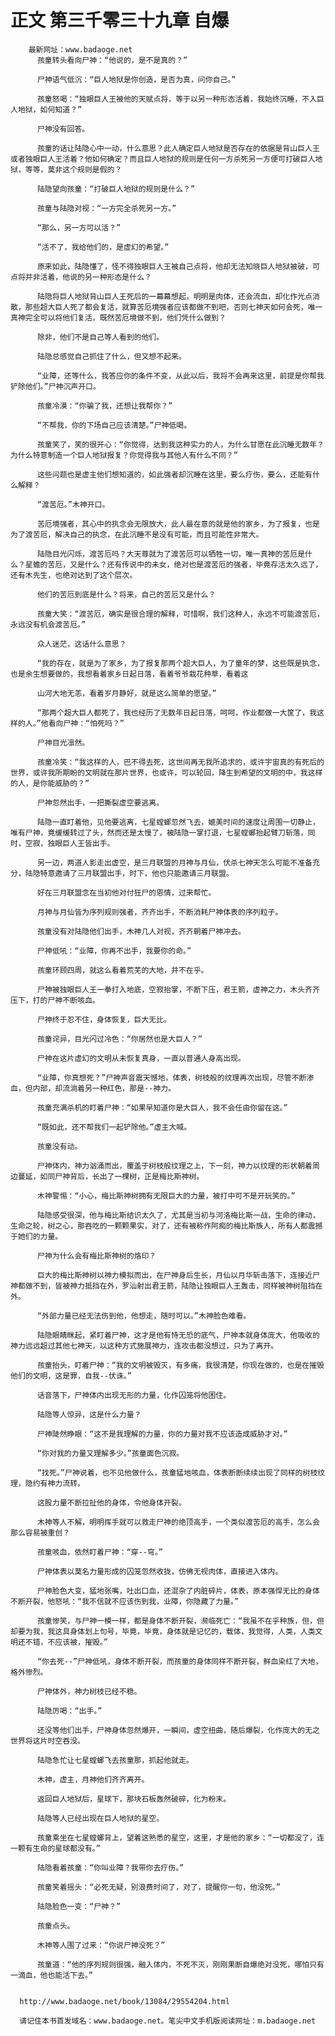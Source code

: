 # 正文 第三千零三十九章 自爆
        最新网址：www.badaoge.net
          孩童转头看向尸神：“他说的，是不是真的？”
      
          尸神语气低沉：“巨人地狱是你创造，是否为真，问你自己。”
      
          孩童怒喝：“独眼巨人王被他的天赋点将，等于以另一种形态活着，我始终沉睡，不入巨人地狱，如何知道？”
      
          尸神没有回答。
      
          孩童的话让陆隐心中一动，什么意思？此人确定巨人地狱是否存在的依据是背山巨人王或者独眼巨人王活着？他如何确定？而且巨人地狱的规则是任何一方杀死另一方便可打破巨人地狱，等等，莫非这个规则是假的？
      
          陆隐望向孩童：“打破巨人地狱的规则是什么？”
      
          孩童与陆隐对视：“一方完全杀死另一方。”
      
          “那么，另一方可以活？”
      
          “活不了，我给他们的，是虚幻的希望。”
      
          原来如此，陆隐懂了，怪不得独眼巨人王被自己点将，他却无法知晓巨人地狱被破，可点将并非活着，他说的另一种形态是什么？
      
          陆隐将巨人地狱背山巨人王死后的一幕幕想起，明明是肉体，还会流血，却化作光点消散，那些超大巨人死了都会复活，就算苦厄境强者应该都做不到吧，否则七神天如何会死，唯一真神完全可以将他们复活，既然苦厄境做不到，他们凭什么做到？
      
          除非，他们不是自己等人看到的他们。
      
          陆隐总感觉自己抓住了什么，但又想不起来。
      
          “业障，还等什么，我答应你的条件不变，从此以后，我将不会再来这里，前提是你帮我铲除他们。”尸神沉声开口。
      
          孩童冷漠：“你骗了我，还想让我帮你？”
      
          “不帮我，你的下场自己应该清楚。”尸神低喝。
      
          孩童笑了，笑的很开心：“你觉得，达到我这种实力的人，为什么甘愿在此沉睡无数年？为什么特意制造一个巨人地狱报复？你觉得我与其他人有什么不同？”
      
          这些问题也是虚主他们想知道的，如此强者却沉睡在这里，要么疗伤，要么，还能有什么解释？
      
          “渡苦厄。”木神开口。
      
          苦厄境强者，其心中的执念会无限放大，此人最在意的就是他的家乡，为了报复，也是为了渡苦厄，解决自己的执念，在此沉睡不是没有可能，而且可能性非常大。
      
          陆隐目光闪烁，渡苦厄吗？大天尊就为了渡苦厄可以牺牲一切，唯一真神的苦厄是什么？星蟾的苦厄，又是什么？还有传说中的未女，绝对也是渡苦厄的强者，毕竟存活太久远了，还有木先生，也绝对达到了这个层次。
      
          他们的苦厄到底是什么？将来，自己的苦厄又是什么？
      
          孩童大笑：“渡苦厄，确实是很合理的解释，可惜啊，我们这种人，永远不可能渡苦厄，永远没有机会渡苦厄。”
      
          众人迷茫，这话什么意思？
      
          “我的存在，就是为了家乡，为了报复那两个超大巨人，为了童年的梦，这些既是执念，也是余生想要做的，我想看着家乡日起日落，看着爷爷栽花种草，看着这
      
          山河大地无恙，看着岁月静好，就是这么简单的愿望。”
      
          “那两个超大巨人都死了，我也经历了无数年日起日落，呵呵，作业都做一大筐了，我这样的人。”他看向尸神：“怕死吗？”
      
          尸神目光凛然。
      
          孩童冷笑：“我这样的人，巴不得去死，这世间再无我所追求的，或许宇宙真的有死后的世界，或许我所期盼的文明就在那片世界，也或许，可以轮回，降生到希望的文明的中，我这样的人，是你能威胁的？”
      
          尸神忽然出手，一把撕裂虚空要逃离。
      
          陆隐一直盯着他，见他要逃离，七星螳螂忽然飞去，媲美时间的速度让周围一切静止，唯有尸神，竟缓缓转过了头，然而还是太慢了，被陆隐一掌打退，七星螳螂抬起臂刀斩落，同时，空寂，独眼巨人王皆出手。
      
          另一边，两道人影走出虚空，是三月联盟的月神与月仙，伏杀七神天怎么可能不准备充分，陆隐特意邀请了三月联盟出手，时下，他也只能邀请三月联盟。
      
          好在三月联盟念在当初他对付狂尸的恩情，过来帮忙。
      
          月神与月仙皆为序列规则强者，齐齐出手，不断消耗尸神体表的序列粒子。
      
          孩童没有对陆隐他们出手，木神几人对视，齐齐朝着尸神冲去。
      
          尸神低吼：“业障，你再不出手，我要你的命。”
      
          孩童环顾四周，就这么看着荒芜的大地，并不在乎。
      
          尸神被独眼巨人王一拳打入地底，空寂抬掌，不断下压，君王箭，虚神之力，木头齐齐压下，打的尸神不断咳血。
      
          尸神终于忍不住，身体恢复，巨大无比。
      
          孩童诧异，目光闪过冷色：“你居然也是大巨人？”
      
          尸神在这片虚幻的文明从未恢复真身，一直以普通人身高出现。
      
          “业障，你真想死？”尸神声音震天憾地，体表，树枝般的纹理再次出现，尽管不断渗血，但内部，却流淌着另一种红色，那是--神力。
      
          孩童充满杀机的盯着尸神：“如果早知道你是大巨人，我不会任由你留在这。”
      
          “既如此，还不帮我们一起铲除他。”虚主大喊。
      
          孩童没有动。
      
          尸神体内，神力汹涌而出，覆盖于树枝般纹理之上，下一刻，神力以纹理的形状朝着周边蔓延，如同尸神背后，长出了一棵树，正是梅比斯神树。
      
          木神警惕：“小心，梅比斯神树拥有无限巨大的力量，被打中可不是开玩笑的。”
      
          陆隐感受很深，他与梅比斯结识太久了，尤其是当初与河洛梅比斯一战，生命的律动，生命之轮，树之心，那吞吃的一颗颗果实，对了，还有被称作阿痴的梅比斯族人，所有人都震撼于她们的力量。
      
          尸神为什么会有梅比斯神树的烙印？
      
          巨大的梅比斯神树以神力模拟而出，在尸神身后生长，月仙以月华斩击落下，连接近尸神都做不到，皆被神力抵挡在外，罗汕射出君王箭，陆隐让独眼巨人王轰击，同样被神树阻挡在外。
      
          “外部力量已经无法伤到他，他想走，随时可以。”木神脸色难看。
      
          陆隐眼睛眯起，紧盯着尸神，这才是他有恃无恐的底气，尸神本就身体庞大，他吸收的神力远远超过其他七神天，以这种方式施展神力，连攻击都没想过，只为了离开。
      
          孩童抬头，盯着尸神：“我的文明被毁灭，有多痛，我很清楚，你现在做的，也是在摧毁他们的文明，这是罪，自我--伏诛。”
      
          话音落下，尸神体内出现无形的力量，化作囚笼将他困住。
      
          陆隐等人惊异，这是什么力量？
      
          尸神陡然睁眼：“这不是我理解的力量，你的力量对我不应该造成威胁才对。”
      
          “你对我的力量又理解多少。”孩童面色沉寂。
      
          “找死。”尸神说着，也不见他做什么，孩童猛地咳血，体表断断续续出现了同样的树枝纹理，隐约有神力流转。
      
          这股力量不断拉扯他的身体，令他身体开裂。
      
          木神等人不解，明明挥手就可以救走尸神的绝顶高手，一个类似渡苦厄的高手，怎么会那么容易被重创？
      
          孩童咳血，依然盯着尸神：“穿--穹。”
      
          尸神体表以莫名力量形成的囚笼忽然收拢，仿佛无视肉体，直接进入体内。
      
          尸神脸色大变，猛地张嘴，吐出口血，还混杂了内脏碎片，体表，原本强悍无比的身体不断开裂，他怒吼：“我不信就不应该伤到我，业障，你隐藏了力量。”
      
          孩童惨笑，与尸神一模一样，都是身体不断开裂，濒临死亡：“我虽不在乎种族，但，但却要为我，我这具身体划上句号，毕竟，毕竟，身体就是记忆的，载体，我觉得，人类，人类文明还不错，不应该被，摧毁。”
      
          “你去死--”尸神低吼，身体不断开裂，而孩童的身体同样不断开裂，鲜血染红了大地，格外惨烈。
      
          尸神体外，神力树枝已经不稳。
      
          陆隐厉喝：“出手。”
      
          还没等他们出手，尸神身体忽然爆开，一瞬间，虚空扭曲，随后爆裂，化作庞大的无之世界将这片时空吞没。
      
          陆隐急忙让七星螳螂飞去孩童那，抓起他就走。
      
          木神，虚主，月神他们齐齐离开。
      
          返回巨人地狱后，星球下，那块石板轰然破碎，化为粉末。
      
          陆隐等人已经出现在巨人地狱的星空。
      
          孩童乘坐在七星螳螂背上，望着这熟悉的星空，这里，才是他的家乡：“一切都没了，连一颗有生命的星球都没有。”
      
          陆隐看着孩童：“你叫业障？我带你去疗伤。”
      
          孩童笑着摇头：“必死无疑，别浪费时间了，对了，提醒你一句，他没死。”
      
          陆隐脸色一变：“尸神？”
      
          孩童点头。
      
          木神等人围了过来：“你说尸神没死？”
      
          孩童道：“他的序列规则很强，融入体内，不死不灭，刚刚果断自爆绝对没死，哪怕只有一滴血，他也能活下去。”
      
      
      http://www.badaoge.net/book/13084/29554204.html
      
      请记住本书首发域名：www.badaoge.net。笔尖中文手机版阅读网址：m.badaoge.net